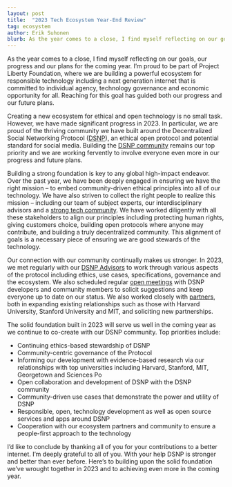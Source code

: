 ```yaml
---
layout: post
title:  "2023 Tech Ecosystem Year-End Review"
tag: ecosystem
author: Erik Suhonen
blurb: As the year comes to a close, I find myself reflecting on our goals, our progress and our plans for the coming year. I’m proud to be part of Project Liberty Foundation, where we are building a powerful ecosystem for responsible technology including a next generation internet that is committed to individual agency, technology governance and economic opportunity for all. Reaching for this goal has guided both our progress and our future plans.
--- 
```


As the year comes to a close, I find myself reflecting on our goals, our progress and our plans for the coming year. I’m proud to be part of Project Liberty Foundation, where we are building a powerful ecosystem for responsible technology including a next generation internet that is committed to individual agency, technology governance and economic opportunity for all. Reaching for this goal has guided both our progress and our future plans.

Creating a new ecosystem for ethical and open technology is no small task. However, we have made significant progress in 2023. In particular, we are proud of the thriving community we have built around the Decentralized Social Networking Protocol ([DSNP](https://dsnp.org)), an ethical open protocol and potential standard for social media. Building the [DSNP community](https://forums.projectliberty.io/c/dsnp-spec-meetings/9) remains our top priority and we are working fervently to involve everyone even more in our progress and future plans.

Building a strong foundation is key to any global high-impact endeavor. Over the past year, we have been deeply engaged in ensuring we have the right mission – to embed community-driven ethical principles into all of our technology. We have also striven to collect the right people to realize this mission – including our team of subject experts, our interdisciplinary advisors and a [strong tech community](https://forums.projectliberty.io/t/welcome-to-discourse/7). We have worked diligently with all these stakeholders to align our principles including protecting human rights, giving customers choice, building open protocols where anyone may contribute, and building a truly decentralized community. This alignment of goals is a necessary piece of ensuring we are good stewards of the technology.

Our connection with our community continually makes us stronger. In 2023, we met regularly with our [DSNP Advisors](https://dsnp.org/advisors.html) to work through various aspects of the protocol including ethics, use cases, specifications, governance and the ecosystem. We also scheduled regular [open meetings](https://vimeo.com/showcase/dsnp-public-spec-meeting) with DSNP developers and community members to solicit suggestions and keep everyone up to date on our status. We also worked closely with [partners](https://www.projectliberty.io/alliance), both in expanding existing relationships such as those with Harvard University, Stanford University and MIT, and soliciting new partnerships.

The solid foundation built in 2023 will serve us well in the coming year as we continue to co-create with our DSNP community. Top priorities include:

- Continuing ethics-based stewardship of DSNP
- Community-centric governance of the Protocol
- Informing our development with evidence-based research via our relationships with top universities including Harvard, Stanford, MIT, Georgetown and Sciences Po
- Open collaboration and development of DSNP with the DSNP community
- Community-driven use cases that demonstrate the power and utility of DSNP
- Responsible, open, technology development as well as open source services and apps around DSNP
- Cooperation with our ecosystem partners and community to ensure a people-first approach to the technology

I’d like to conclude by thanking all of you for your contributions to a better internet. I’m deeply grateful to all of you. With your help DSNP is stronger and better than ever before. Here’s to building upon the solid foundation we’ve wrought together in 2023 and to achieving even more in the coming year.
